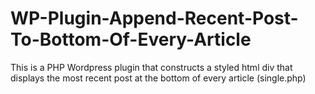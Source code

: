 # WP-Plugin-Append-Recent-Post-To-Bottom-Of-Every-Article
This is a PHP Wordpress plugin that constructs a styled html div that displays the most recent post at the bottom of every article (single.php)
